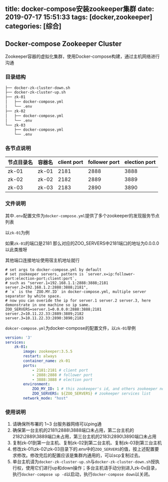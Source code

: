 title: docker-compose安装zookeeper集群
date: 2019-07-17 15:51:33
tags: [docker,zookeeper]
categories: [综合]
---
## Docker-compose Zookeeper Cluster

Zookeeper容器的虚拟化集群，使用Docker-compose构建，通过主机网络进行沟通

<!--more-->

### 目录结构

```bash
├── docker-zk-cluster-down.sh
├── docker-zk-cluster-up.sh
├── zk-01
│   ├── docker-compose.yml
│   └── .env
├── zk-02
│   ├── docker-compose.yml
│   └── .env
└── zk-03
    ├── docker-compose.yml
    └── .env
```

### 各节点说明

| 节点目录名 | 容器名 | client port | follower port | election port |
| ---------- | ------ | ----------- | ------------- | ------------- |
| zk-01      | zk-01  | 2181        | 2888          | 3888          |
| zk-02      | zk-02  | 2182        | 2889          | 3889          |
| zk-03      | zk-03  | 2183        | 2890          | 3890          |

### 文件说明

其中`.env`配置文件为`docker-compose.yml`提供了多个zookeeper的发现服务节点列表

以`zk-01`为例

如果`zk-01`的端口是2181 那么对应的ZOO_SERVERS中2181端口的地址为0.0.0.0 以此类推呀

其他端口连接地址使用宿主机地址就行

```properties
# set args to docker-compose.yml by default
# set zookeeper servers, pattern is `server.x=ip:follower-port:election-port;client:port`,
# such as "server.1=192.168.1.1:2888:3888;2181 server.2=192.168.1.2:2888:3888;2181", 
# `x` is the `ZOO.MY.ID` in docker-compose.yml, multiple server separator by white space.
# now you can overide the ip for server.1 server.2 server.3, here demonstrate in one machine so ip same.
ZOO_SERVERS=server.1=0.0.0.0:2888:3888;2181 server.2=10.11.22.33:2889:3889;2182 server.3=10.11.22.33:2890:3890;2183
```

`dokcer-compose.yml`为docker-compose的配置文件，以`zk-01`举例

```yaml
version: '3'
services:
    zk-01:
        image: zookeeper:3.5.5
        restart: always
        container_name: zk-01
        ports:
            - 2181:2181 # client port
            - 2888:2888 # follower port
            - 3888:3888 # election port
        environment:
            ZOO_MY_ID: 1 # this zookeeper's id, and others zookeeper node distinguishing
            ZOO_SERVERS: ${ZOO_SERVERS} # zookeeper services list
        network_mode: "host"
```

### 使用说明

1. 请确保所布署的 1~3 台服务器网络可以ping通
2. 确保第一台主机的2181\2888\3888端口未占用，第二台主机的2182\2889\3889端口未占用，第三台主机的2183\2890\3890端口未占用
3. 复制zk-01到第一台主机、复制zk-02到第二台主机、复制zk-03到第三台主机
4. 修改zk-01\zk-02\zk-03目录下的.env中的`ZOO_SERVERS`的值，按上述配置要求修改。修改完后的配置应该是集群内通用的，可以scp复制过去。
5. 单台主机请为`docker-zk-cluster-up.sh`与`docker-zk-cluster-down.sh`授执行权，使用它们进行up和down操作；多台主机请手动分别进入zk-0x目录，执行`docker-compose up -d`以启动，执行`docker-compose down`以关闭。